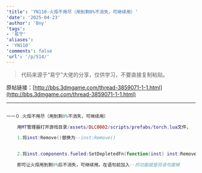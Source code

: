```yaml
---
'title': 'YN110-火炬不用尽（用到剩0%不消失，可继续用）'
'date': '2025-04-23'
'author': 'Bny'
'tags':
- '易宁'
'aliases':
- 'YN110'
'comments': false
'url': '/p/514/'
---
```


> 代码来源于“易宁”大佬的分享，仅供学习，不要直接复制粘贴。

原帖链接：[http://bbs.3dmgame.com/thread-3859071-1-1.html](http://bbs.3dmgame.com/thread-3859071-1-1.html)

---

```lua  

一一０.火炬不用尽（用到剩0%不消失，可继续用）

	用MT管理器打开游戏目录/assets/DLC0002/scripts/prefabs/torch.lua文件，

	1.将inst:Remove()替换为--inst:Remove()


	2.将inst.components.fueled:SetDepletedFn(function(inst) inst:Remove() end)替换为--inst.components.fueled:SetDepletedFn(function(inst) inst:Remove() end)

	即可让火炬用到剩0%后不消失，可继续用。在语句前加入--的功能就是将该句废掉

```  

